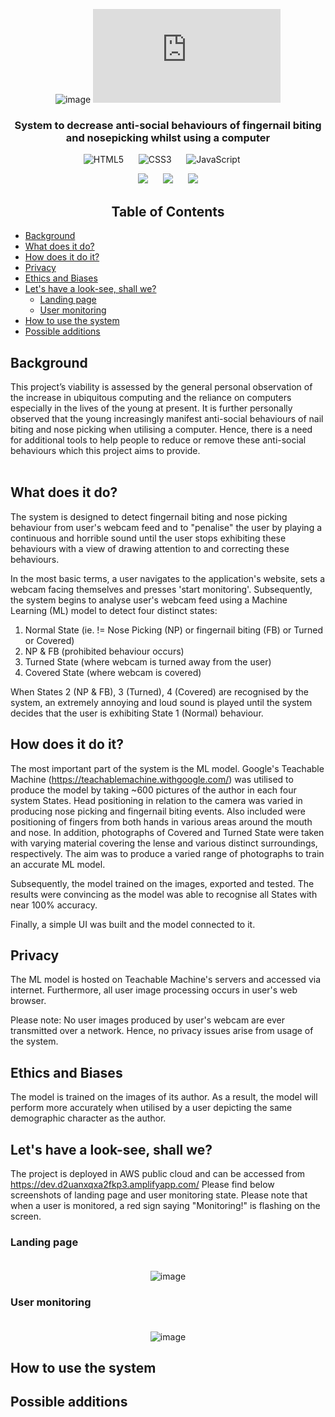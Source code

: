 <div align="center">
 
![image](https://user-images.githubusercontent.com/85033252/193809079-1786cdea-efe9-4508-b57a-2a1d14d6ebcb.png)
![](https://github.com/tenngs/anti-antisocial-AI/images/main/README.md)


</div>
<div align="center">

<h3> System to decrease anti-social behaviours of fingernail biting and nosepicking whilst using a computer<br>
 
</div>
 

<div align="center">
 
 ![HTML5](https://img.shields.io/badge/html5-%23E34F26.svg?style=for-the-badge&logo=html5&logoColor=white) &nbsp;&nbsp;&nbsp;&nbsp; ![CSS3](https://img.shields.io/badge/css3-%231572B6.svg?style=for-the-badge&logo=css3&logoColor=white) &nbsp;&nbsp;&nbsp;&nbsp; ![JavaScript](https://img.shields.io/badge/javascript-%23323330.svg?style=for-the-badge&logo=javascript&logoColor=%23F7DF1E) &nbsp;&nbsp;&nbsp;&nbsp; 
 
 ![](https://img.shields.io/badge/machine-learning-blue)  &nbsp;&nbsp;&nbsp;&nbsp;  ![](https://img.shields.io/badge/artificial-intelligence-blue)
 &nbsp;&nbsp;&nbsp;&nbsp; ![](https://img.shields.io/badge/teachable-machine-blue)

 

 </div>
 
 <div align="center">
 
<h2> Table of Contents
</div>

- [Background](#Background)
- [What does it do?](#what-does-it-do)
- [How does it do it?](#how-does-it-do-it)
- [Privacy](#privacy) 
- [Ethics and Biases](#ethics-and-biases)  
- [Let's have a look-see, shall we?](#lets-have-a-look-see-shall-we)
   - [Landing page](#landing-page)
   - [User monitoring](#user-monitoring)
- [How to use the system](#how-to-use-the-system)
- [Possible additions](#possible-additions)


## Background
This project’s viability is assessed by the general personal observation of the increase in ubiquitous computing and the reliance on computers especially in the lives of the young at present. It is further personally observed that the young increasingly manifest anti-social behaviours of nail biting and nose picking when utilising a computer. Hence, there is a need for additional tools to help people to reduce or remove these anti-social behaviours which this project aims to provide. 
<br><br>

## What does it do?
The system is designed to detect fingernail biting and nose picking behaviour from user's webcam feed and to "penalise" the user by playing a continuous and horrible sound until the user stops exhibiting these behaviours with a view of drawing attention to and correcting these behaviours. 
 
In the most basic terms, a user navigates to the application's website, sets a webcam facing themselves and presses 'start monitoring'. Subsequently, the system begins to analyse user's webcam feed using a Machine Learning (ML) model to detect four distinct states:

1) Normal State (ie. != Nose Picking (NP) or fingernail biting (FB) or Turned or Covered)
2) NP & FB (prohibited behaviour occurs)
3) Turned State (where webcam is turned away from the user)
4) Covered State (where webcam is covered)

When States 2 (NP & FB), 3 (Turned), 4 (Covered) are recognised by the system, an extremely annoying and loud sound is played until the system decides that the user is exhibiting State 1 (Normal) behaviour. 

## How does it do it?
The most important part of the system is the ML model. Google's Teachable Machine (https://teachablemachine.withgoogle.com/) was utilised to produce the model by taking ~600 pictures of the author in each four system States. Head positioning in relation to the camera was varied in producing nose picking and fingernail biting events. Also included were positioning of fingers from both hands in various areas around the mouth and nose. In addition, photographs of Covered and Turned State were taken with varying material covering the lense and various distinct surroundings, respectively. The aim was to produce a varied range of photographs to train an accurate ML model.

Subsequently, the model trained on the images, exported and tested. The results were convincing as the model was able to recognise all States with near 100% accuracy.
  
Finally, a simple UI was built and the model connected to it.

## Privacy
The ML model is hosted on Teachable Machine's servers and accessed via internet. Furthermore, all user image processing occurs in user's web browser.

Please note: No user images produced by user's webcam are ever transmitted over a network. Hence, no privacy issues arise from usage of the system.

## Ethics and Biases
The model is trained on the images of its author. As a result, the model will perform more accurately when utilised by a user depicting the same demographic character as the author.   

## Let's have a look-see, shall we?
The project is deployed in AWS public cloud and can be accessed from https://dev.d2uanxqxa2fkp3.amplifyapp.com/
Please find below screenshots of landing page and user monitoring state. Please note that when a user is monitored, a red sign saying "Monitoring!" is flashing on the screen. 
  
### Landing page<br><br> 
  
<div align="center">
 
![image](https://user-images.githubusercontent.com/85033252/193796620-96495834-458c-4209-b00f-f2e1b0d388ba.png)

</div>
  
### User monitoring<br><br> 
  
<div align="center">
 
![image](https://user-images.githubusercontent.com/85033252/193797373-a52b505d-0e00-4836-8dcf-bdd3ca21d89f.png)

</div>

## How to use the system

## Possible additions


